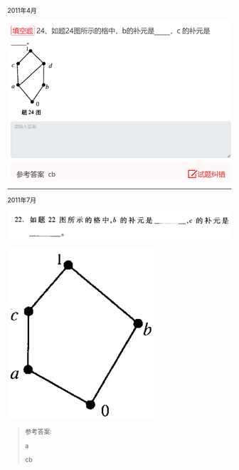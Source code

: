 2011年4月

![image-20240404172115944](../../images/image-20240404172115944.png)

>  

---

2011年7月

![image-20240405084619571](../../images/image-20240405084619571.png)

![image-20240405084635354](../../images/image-20240405084635354.png)

> 参考答案: 
>
> a
>
> cb

